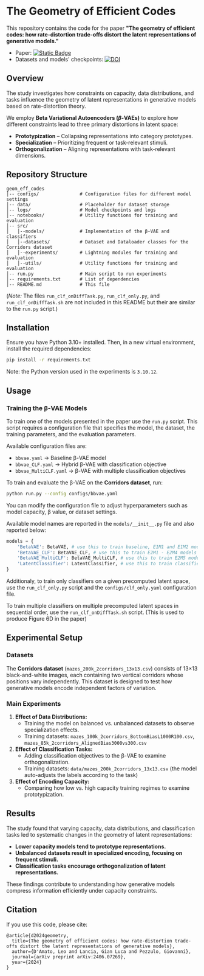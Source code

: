 # The Geometry of Efficient Codes

This repository contains the code for the paper **"The geometry of efficient codes: how rate-distortion trade-offs distort the latent representations of generative models."** 


- Paper: [![Static Badge](https://img.shields.io/badge/DOI-https%3A%2F%2Fdoi.org%2F10.1371%2Fjournal.pcbi.1012952-007ec6)](https://journals.plos.org/ploscompbiol/article?id=10.1371/journal.pcbi.1012952)
- Datasets and models' checkpoints: [![DOI](https://zenodo.org/badge/DOI/10.5281/zenodo.14844111.svg)](https://doi.org/10.5281/zenodo.14844111)

## Overview

The study investigates how constraints on capacity, data distributions, and tasks influence the geometry of latent representations in generative models based on rate-distortion theory.

We employ **Beta Variational Autoencoders ($\beta$-VAEs)** to explore how different constraints lead to three primary distortions in latent space:

- **Prototypization** – Collapsing representations into category prototypes.
- **Specialization** – Prioritizing frequent or task-relevant stimuli.
- **Orthogonalization** – Aligning representations with task-relevant dimensions.

## Repository Structure

```
geom_eff_codes
│-- configs/               # Configuration files for different model settings
│-- data/                  # Placeholder for dataset storage
│-- logs/                  # Model checkpoints and logs
│-- notebooks/             # Utility functions for training and evaluation
│-- src/
│   │--models/             # Implementation of the β-VAE and classifiers
│   │--datasets/           # Dataset and Dataloader classes for the Corridors dataset
│   │--experiments/        # Lightning modules for training and evaluation
│   │--utils/              # Utility functions for training and evaluation
│-- run.py                 # Main script to run experiments
│-- requirements.txt       # List of dependencies
│-- README.md              # This file
```

(*Note:* The files `run_clf_onDiffTask.py`, `run_clf_only.py`, and `run_clf_onDiffTask.sh` are not included in this README but their are similar to the `run.py` script.)

## Installation

Ensure you have Python 3.10+ installed. Then, in a new virtual environment, install the required dependencies:

```bash
pip install -r requirements.txt
```

Note: the Python version used in the experiments is `3.10.12`.

## Usage

### Training the β-VAE Models

To train one of the models presented in the paper use the `run.py` script. This script requires a configuration file that specifies the model, the dataset, the training parameters, and the evaluation parameters.

Available configuration files are:
- `bbvae.yaml` → Baseline β-VAE model
- `bbvae_CLF.yaml` → Hybrid β-VAE with classification objective
- `bbvae_MultiCLF.yaml` → β-VAE with multiple classification objectives

To train and evaluate the β-VAE on the **Corridors dataset**, run:

```bash
python run.py --config configs/bbvae.yaml
```

You can modify the configuration file to adjust hyperparameters such as model capacity, β value, or dataset settings.

Available model names are reported in the `models/__init__.py` file and also reported below:

```python
models = {
    'BetaVAE': BetaVAE, # use this to train baseline, E1M1 and E1M2 models
    'BetaVAE_CLF': BetaVAE_CLF, # use this to train E2M1 - E2M4 models
    'BetaVAE_MultiCLF': BetaVAE_MultiCLF, # use this to train E2M5 model
    'LatentClassifier': LatentClassifier, # use this to train classifiers on precomputed latent spaces 
}
```

Additionaly, to train only classifiers on a given precomputed latent space, use the `run_clf_only.py` script and the `configs/clf_only.yaml` configuration file.

To train multiple classifiers on multiple precomputed latent spaces in sequential order, use the `run_clf_onDiffTask.sh` script. (This is used to produce Figure 6D in the paper)


## Experimental Setup

### Datasets

The **Corridors dataset** (`mazes_200k_2corridors_13x13.csv`) consists of 13×13 black-and-white images, each containing two vertical corridors whose positions vary independently. This dataset is designed to test how generative models encode independent factors of variation.

### Main Experiments

1. **Effect of Data Distributions:**
   - Training the model on balanced vs. unbalanced datasets to observe specialization effects.
   - Training datasets: `mazes_100k_2corridors_BottomBiasL1000R100.csv`, `mazes_85k_2corridors_AlignedBias3000vs300.csv`
2. **Effect of Classification Tasks:**
   - Adding classification objectives to the β-VAE to examine orthogonalization.
   - Training datasets: `data/mazes_200k_2corridors_13x13.csv` (the model auto-adjusts the labels according to the task)
3. **Effect of Encoding Capacity:**
   - Comparing how low vs. high capacity training regimes to examine prototypization.


## Results

The study found that varying capacity, data distributions, and classification tasks led to systematic changes in the geometry of latent representations:

- **Lower capacity models tend to prototype representations.**
- **Unbalanced datasets result in specialized encoding, focusing on frequent stimuli.**
- **Classification tasks encourage orthogonalization of latent representations.**

These findings contribute to understanding how generative models compress information efficiently under capacity constraints.

## Citation

If you use this code, please cite:

```
@article{d2024geometry,
  title={The geometry of efficient codes: how rate-distortion trade-offs distort the latent representations of generative models},
  author={D'Amato, Leo and Lancia, Gian Luca and Pezzulo, Giovanni},
  journal={arXiv preprint arXiv:2406.07269},
  year={2024}
}
```


